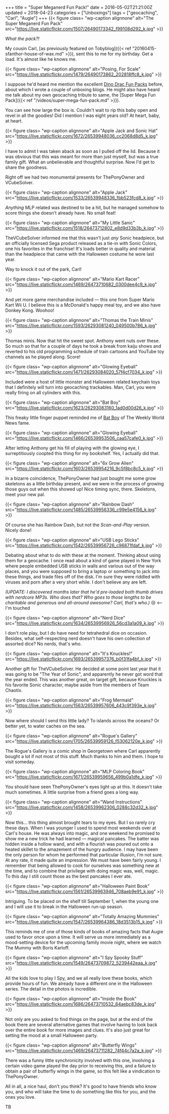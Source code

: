 +++
title = "Super Meganerd Fun Pack!"
date = 2016-05-02T21:21:00Z
updated = 2018-04-23
categories = ["Unboxings"]
tags = ["geocaching", "Carl", "Augie"]
+++
{{< figure class= "wp-caption alignnone" alt="The Super Meganerd Fun Pack" src="https://live.staticflickr.com/1507/26490173342_f99108d292_k.jpg" >}}

*What the pack?!*

My cousin Carl, [as previously featured on Tobyblog]({{< ref "20160415-sfanthor-house-of-wax.md" >}}), sent this to me for my birthday. Get a load. It's almost like he knows me.
<!--more-->

{{< figure class= "wp-caption alignnone" alt="Posing, For Scale" src="https://live.staticflickr.com/1479/26490173862_202818ffc8_k.jpg" >}}

I suppose he'd heard me mention the excellent [Dino Drac Fun Packs](http://dinosaurdracula.com/blog/funpack-subscriptions/) before, about which I wrote a couple of unboxing blogs. He might also have heard me talk about my own geocaching tribute to same, the [Super Mega Fun Pack]({{< ref "/videos/super-mega-fun-pack.md" >}}).

You can see how large the box is. Couldn't wait to rip this baby open and revel in all the goodies! Did I mention I was eight years old? At heart, baby, at heart.

{{< figure class= "wp-caption alignnone" alt="Apple Jack and Sonic Hat" src="https://live.staticflickr.com/1672/26539948036_cc2068d8d5_k.jpg" >}}

I have to admit I was taken aback as soon as I pulled off the lid. Because it was obvious that this was meant for more than just myself, but was a true family gift. What an unbelievable and thoughtful surprise. Now I'd get to share the goodness. 

Right off we had two monumental presents for ThePonyOwner and VCubeSolver.

{{< figure class= "wp-caption alignnone" alt="Apple Jack" src="https://live.staticflickr.com/1533/26539948336_fbb523fcd8_k.jpg" >}}

*Anything* MLP related was destined to be a hit, but he managed somehow to score things she doesn't already have. No small feat! 

{{< figure class= "wp-caption alignnone" alt="My Little Sanic" src="https://live.staticflickr.com/1518/26473712802_e8d9d33b3b_k.jpg" >}}

TheVCubeSolver informed me that this wasn't just *any* Sonic headpiece, but an officially licensed Sega product released as a tie-in with Sonic Colors, one his favorites in the franchise! It's loads better in quality and material than the headpiece that came with the Halloween costume he wore last year. 

Way to knock it out of the park, Carl!

{{< figure class= "wp-caption alignnone" alt="Mario Kart Racer" src="https://live.staticflickr.com/1469/26473710682_0300dee4c9_k.jpg" >}}

And yet more game merchandise included — this one from Super Mario Kart Wii U. I believe this is a McDonald's happy meal toy, and we also have Donkey Kong. Woohoo!

{{< figure class= "wp-caption alignnone" alt="Thomas the Train Minis" src="https://live.staticflickr.com/1593/26293081240_049500b786_k.jpg" >}}

Thomas minis. Now that hit the sweet spot. Anthony went nuts over these. So much so that for a couple of days he took a break from kaiju shows and reverted to his old programming schedule of train cartoons and YouTube toy channels as he played along. Score!

{{< figure class= "wp-caption alignnone" alt="Glowing Eyeball" src="https://live.staticflickr.com/1471/26293084020_57f4cf7034_k.jpg" >}}
 
Included were a host of little monster and Halloween related keychain toys that I definitely will turn into geocaching trackables. Man, Carl, you were really firing on all cylinders with this.

{{< figure class= "wp-caption alignnone" alt="Bat Boy" src="https://live.staticflickr.com/1623/26293083160_1ad0d00d26_k.jpg" >}}

This freaky little finger puppet reminded me of [Bat Boy](https://en.wikipedia.org/wiki/Bat_Boy_(character)) of The Weekly World News fame.

{{< figure class= "wp-caption alignnone" alt="Glowing Eyeball" src="https://live.staticflickr.com/1466/26539953506_caa57cafe0_k.jpg" >}}

After letting Anthony get his fill of playing with the glowing eye, I surreptitiously coopted this thing for my bookshelf. Yes, I actually did that. 

{{< figure class= "wp-caption alignnone" alt="6x Grow Alien" src="https://live.staticflickr.com/1603/26539954216_9c5f8bc8c5_k.jpg" >}}

In a bizarre coincidence, ThePonyOwner had just bought me some grow skeletons as a little birthday present, and we were in the process of growing those guys out when this showed up! Nice timing sync, there. Skeletons, meet your new pal.

{{< figure class= "wp-caption alignnone" alt="Rainbow Dash" src="https://live.staticflickr.com/1485/26539956336_c99e5e4156_k.jpg" >}}

Of course she has Rainbow Dash, but not the *Scan-and-Play* version. Nicely done!

{{< figure class= "wp-caption alignnone" alt="USB Lego Sticks" src="https://live.staticflickr.com/1542/26539956726_c96871fdaf_k.jpg" >}}

Debating about what to do with these at the moment. Thinking about using them for a geocache. I once read about a kind of game played in New York where people embedded USB sticks in walls and various out of the way places, and you were supposed to bring a laptop or something to jack into these things, and trade files off of the disk. I'm sure they were riddled with viruses and porn after a very short while. I don't believe any are left.

*(UPDATE: I discovered months later that he'd pre-loaded both thumb drives with nerdcore MP3s. Who does that? Who goes to those lengths to be charitable and generous and all-around awesome? Carl, that's who.)* 😢 <-- I'm touched  

{{< figure class= "wp-caption alignnone" alt="Nerd Dice" src="https://live.staticflickr.com/1634/26539956926_56cd3a1a09_k.jpg" >}}

I don't role play, but I do have need for tetrahedral dice on occasion. Besides, what self-respecting nerd doesn't have his own collection of assorted dice? No nerds, that's who.

{{< figure class= "wp-caption alignnone" alt="It's Knuckles!" src="https://live.staticflickr.com/1693/26539957376_b0f31fa4bf_k.jpg" >}}

Another gift for TheVCubeSolver. He decided at some point last year that it was going to be "The Year of Sonic", and apparently he never got word that the year ended. This was another great, on target gift, because Knuckles is his favorite Sonic character, maybe aside from the members of Team Chaotix.

{{< figure class= "wp-caption alignnone" alt="Frog Mermaid" src="https://live.staticflickr.com/1563/26539957606_443c9f393e_k.jpg" >}}

Now where should I send this little lady? To islands across the oceans? Or better yet, to water caches on the sea.

{{< figure class= "wp-caption alignnone" alt="Rogue's Gallery" src="https://live.staticflickr.com/1705/26539959126_f53062120e_k.jpg" >}}

The Rogue's Gallery is a comic shop in Georgetown where Carl apparently bought a lot if not most of this stuff. Much thanks to him and them. I hope to visit someday.

{{< figure class= "wp-caption alignnone" alt="MLP Coloring Book" src="https://live.staticflickr.com/1671/26539959656_499b0a1dfe_k.jpg" >}}

You should have seen ThePonyOwner's eyes light up at this. It doesn't take much sometimes. A little surprise from a friend goes a long way.

{{< figure class= "wp-caption alignnone" alt="Wand Instructions" src="https://live.staticflickr.com/1458/26539962306_0288c32d32_k.jpg" >}}

Now this… this thing almost brought tears to my eyes. But I so rarely cry these days. When I was younger I used to spend most weekends over at Carl's house. He was always into magic, and one weekend he promised to show me a new trick he had learned — magical pancakes. The batter was hidden inside a hollow wand, and with a flourish was poured out onto a heated skillet to the amazement of the hungry audience. I may have been the only person for whom he performed that particular illusion, I'm not sure. At any rate, it made quite an impression. We must have been fairly young. I remember that being allowed to cook for ourselves was something new at the time, and to combine that privilege with doing magic was, well, magic. To this day I still count those as the best pancakes I ever ate.

{{< figure class= "wp-caption alignnone" alt="Halloween Paint Book" src="https://live.staticflickr.com/1561/26539963946_708aeb9e91_k.jpg" >}}

Intriguing. To be placed on the shelf till September 1, when the young one and I will use it to break in the Halloween run-up season.

{{< figure class= "wp-caption alignnone" alt="Totally Amazing Mummies" src="https://live.staticflickr.com/1547/26539964386_18d3513b15_k.jpg" >}}

This reminds me of one of those kinds of books of amazing facts that Augie used to favor once upon a time. It will serve us more immediately as a mood-setting device for the upcoming family movie night, where we watch The Mummy with Boris Karloff.

{{< figure class= "wp-caption alignnone" alt="I Spy Spooky Stuff" src="https://live.staticflickr.com/1549/26473709872_5239442eaa_k.jpg" >}}

All the kids love to play I Spy, and we all really love these books, which provide hours of fun. We already have a different one in the Halloween series. The detail in the photos is incredible.

{{< figure class= "wp-caption alignnone" alt="Inside the Book" src="https://live.staticflickr.com/1686/26473710532_64aebc83de_k.jpg" >}}

Not only are you asked to find things on the page, but at the end of the book there are several alternative games that involve having to look back over the entire book for more images and clues. It's also just great for setting the mood at a small Halloween party.

{{< figure class= "wp-caption alignnone" alt="Butterfly Wings" src="https://live.staticflickr.com/1469/26473711282_74f44c7a2a_k.jpg" >}}

There was a funny little synchronicity involved with this one, involving a certain video game played the day prior to receiving this, and a failure to obtain a pair of butterfly wings in the game, so this felt like a vindication to ThePonyOwner.

All in all, a nice haul, don't you think? It's good to have friends who know you, and who will take the time to do something like this for you, and the ones you love. 

TB
